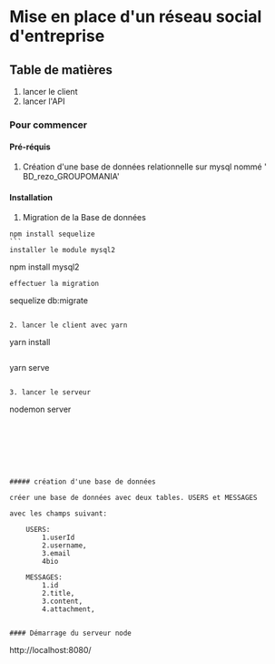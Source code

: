 # Mise en place d'un réseau social d'entreprise

## Table de matières 
1. lancer le client
2. lancer l'API

### Pour commencer

#### Pré-réquis

1. Création d'une base de données relationnelle sur mysql nommé ' BD_rezo_GROUPOMANIA'


#### Installation

1. Migration de la Base de données
 
 ````
 npm install sequelize
```
installer le module mysql2

````
npm install mysql2
````
effectuer la migration 

````
sequelize db:migrate
```

2. lancer le client avec yarn 

````
yarn install 
```

````
yarn serve 
```

3. lancer le serveur 
```
nodemon server
```







##### création d'une base de données 

créer une base de données avec deux tables. USERS et MESSAGES

avec les champs suivant: 

    USERS:
        1.userId
        2.username,
        3.email
        4bio

    MESSAGES:
        1.id
        2.title,
        3.content, 
        4.attachment,


#### Démarrage du serveur node 

```
 http://localhost:8080/ 
```


